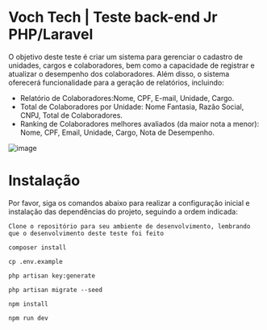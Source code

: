 # Voch Tech | Teste back-end Jr PHP/Laravel

O objetivo deste teste é criar um sistema para gerenciar o cadastro de unidades, cargos e colaboradores, bem como a capacidade de registrar e atualizar o desempenho dos colaboradores. Além disso, o sistema oferecerá funcionalidade para a geração de relatórios, incluindo: 

- Relatório de Colaboradores:Nome, CPF, E-mail, Unidade, Cargo.
- Total de Colaboradores por Unidade: Nome Fantasia, Razão Social, CNPJ, Total de 
Colaboradores.
- Ranking de Colaboradores melhores avaliados (da maior nota a menor): Nome, CPF, Email, Unidade, Cargo, Nota de Desempenho.

![image](https://github.com/EliveltonCotrim/nlw_ia/assets/images/system.png)
  
# Instalação

Por favor, siga os comandos abaixo para realizar a configuração inicial e instalação das dependências do projeto, seguindo a ordem indicada:

```
Clone o repositório para seu ambiente de desenvolvimento, lembrando que o desenvolvimento deste teste foi feito
```
```
composer install
```
```
cp .env.example
```
```
php artisan key:generate
```
```
php artisan migrate --seed
```
```
npm install
```
```
npm run dev
```

